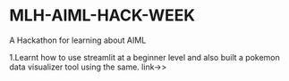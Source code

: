 # MLH-AIML-HACK-WEEK
A Hackathon for learning about AIML 

1.Learnt how to use streamlit at a beginner level and also built a pokemon data visualizer tool using the same.
  link->>
